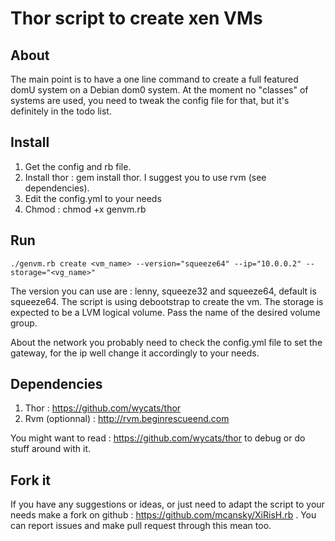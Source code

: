 # Thor script to create xen VMs

## About

The main point is to have a one line command to create a full featured domU system on a Debian dom0 system. At the moment no "classes" of systems are used, you need to tweak the config file for that, but it's definitely in the todo list.

## Install

1. Get the config and rb file.
2. Install thor : gem install thor. I suggest you to use rvm (see dependencies).
3. Edit the config.yml to your needs
4. Chmod : chmod +x genvm.rb

## Run

    ./genvm.rb create <vm_name> --version="squeeze64" --ip="10.0.0.2" --storage="<vg_name>"

The version you can use are : lenny, squeeze32 and squeeze64, default is squeeze64. The script is using debootstrap to create the vm. The storage is expected to be a LVM logical volume. Pass the name of the desired volume group.

About the network you probably need to check the config.yml file to set the gateway, for the ip well change it accordingly to your needs.

## Dependencies

1. Thor : https://github.com/wycats/thor
2. Rvm (optionnal) : http://rvm.beginrescueend.com

You might want to read : https://github.com/wycats/thor to debug or do stuff around with it.

## Fork it

If you have any suggestions or ideas, or just need to adapt the script to your needs make a fork on github : https://github.com/mcansky/XiRisH.rb . You can report issues and make pull request through this mean too.